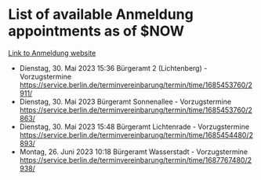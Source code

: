 # List of available Anmeldung appointments as of $NOW
[Link to Anmeldung website](https://service.berlin.de/terminvereinbarung/termin/tag.php?termin=1&anliegen[]=120686&dienstleisterlist=122210,122217,327316,122219,327312,122227,327314,122231,327346,122243,327348,122254,122252,329742,122260,329745,122262,329748,122271,327278,122273,327274,122277,327276,330436,122280,327294,122282,327290,122284,327292,122291,327270,122285,327266,122286,327264,122296,327268,150230,329760,122297,327286,122294,327284,122312,329763,122314,329775,122304,327330,122311,327334,122309,327332,317869,122281,327352,122279,329772,122283,122276,327324,122274,327326,122267,329766,122246,327318,122251,327320,122257,327322,122208,327298,122226,327300&herkunft=http%3A%2F%2Fservice.berlin.de%2Fdienstleistung%2F120686%2F)
- Dienstag, 30. Mai 2023 15:36 Bürgeramt 2 (Lichtenberg) - Vorzugstermine https://service.berlin.de/terminvereinbarung/termin/time/1685453760/2911/
- Dienstag, 30. Mai 2023  Bürgeramt Sonnenallee - Vorzugstermine https://service.berlin.de/terminvereinbarung/termin/time/1685453760/2863/
- Dienstag, 30. Mai 2023 15:48 Bürgeramt Lichtenrade - Vorzugstermine https://service.berlin.de/terminvereinbarung/termin/time/1685454480/2893/
- Montag, 26. Juni 2023 10:18 Bürgeramt Wasserstadt - Vorzugstermine https://service.berlin.de/terminvereinbarung/termin/time/1687767480/2938/
